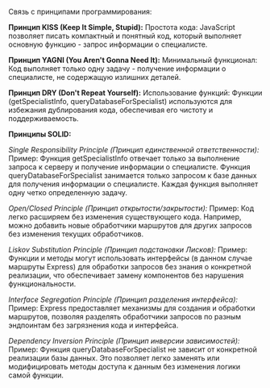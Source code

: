  Связь с принципами программирования:
 
 **Принцип KISS (Keep It Simple, Stupid):**
  Простота кода: JavaScript позволяет писать компактный и понятный код, который выполняет основную функцию - запрос информации о специалисте.
 
 **Принцип YAGNI (You Aren't Gonna Need It):**
  Минимальный функционал: Код выполняет только одну задачу - получение информации о специалисте, не содержащую излишних деталей.
 
 **Принцип DRY (Don't Repeat Yourself):**
  Использование функций: Функции (getSpecialistInfo, queryDatabaseForSpecialist) используются для избежания дублирования кода, обеспечивая его чистоту и поддерживаемость.
 
 **Принципы SOLID:**
 
_Single Responsibility Principle (Принцип единственной ответственности):_
 Пример: Функция getSpecialistInfo отвечает только за выполнение запроса к серверу и получение информации о специалисте. Функция queryDatabaseForSpecialist занимается только    запросом к базе данных для получения информации о специалисте. Каждая функция выполняет одну четко определенную задачу.

_Open/Closed Principle (Принцип открытости/закрытости):_
 Пример: Код легко расширяем без изменения существующего кода. Например, можно добавить новые обработчики маршрутов для других запросов без изменения текущих обработчиков.

_Liskov Substitution Principle (Принцип подстановки Лисков):_
 Пример: Функции и методы могут использовать интерфейсы (в данном случае маршруты Express) для обработки запросов без знания о конкретной реализации, что обеспечивает замену компонентов без нарушения функциональности.

_Interface Segregation Principle (Принцип разделения интерфейса):_
 Пример: Express предоставляет механизмы для создания и обработки маршрутов, позволяя разделять обработчики запросов по разным эндпоинтам без загрязнения кода и интерфейса.

_Dependency Inversion Principle (Принцип инверсии зависимостей):_
 Пример: Функция queryDatabaseForSpecialist не зависит от конкретной реализации базы данных. Это позволяет легко заменять или модифицировать методы доступа к данным без изменения логики самой функции.
